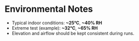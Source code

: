 # Environmental Notes

- Typical indoor conditions: **~25°C**, **~40% RH**
- Extreme test (example): **~32°C**, **~65% RH**
- Elevation and airflow should be kept consistent during runs.
